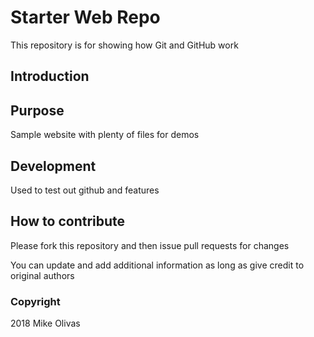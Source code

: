 # Starter Web Repo

This repository is for showing how Git and GitHub work
## Introduction

## Purpose

Sample website with plenty of files for demos
## Development
Used to test out github and features

## How to contribute
Please fork this repository and then issue pull requests for changes

You can update and add additional information as long as give credit to original
authors

### Copyright

2018 Mike Olivas
